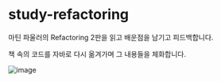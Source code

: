 # study-refactoring

마틴 파울러의 Refactoring 2판을 읽고 배운점을 남기고 피드백합니다.

책 속의 코드를 자바로 다시 옮겨가며 그 내용들을 체화합니다. 

![image](https://github.com/user-attachments/assets/8d024c36-f42d-46ef-84d8-495a1ce5b215)
